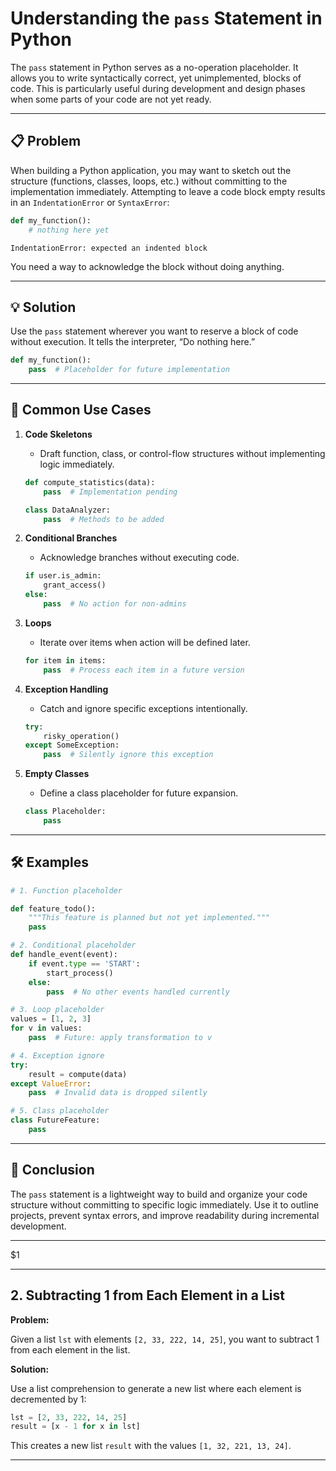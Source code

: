 # Understanding the `pass` Statement in Python

The `pass` statement in Python serves as a no-operation placeholder. It allows you to write syntactically correct, yet unimplemented, blocks of code. This is particularly useful during development and design phases when some parts of your code are not yet ready.

---

## 📋 Problem

When building a Python application, you may want to sketch out the structure (functions, classes, loops, etc.) without committing to the implementation immediately. Attempting to leave a code block empty results in an `IndentationError` or `SyntaxError`:

```python
def my_function():
    # nothing here yet
```

```
IndentationError: expected an indented block
```

You need a way to acknowledge the block without doing anything.

---

## 💡 Solution

Use the `pass` statement wherever you want to reserve a block of code without execution. It tells the interpreter, “Do nothing here.”

```python
def my_function():
    pass  # Placeholder for future implementation
```

---

## 🎯 Common Use Cases

1. **Code Skeletons**
   - Draft function, class, or control-flow structures without implementing logic immediately.

   ```python
   def compute_statistics(data):
       pass  # Implementation pending
   
   class DataAnalyzer:
       pass  # Methods to be added
   ```

2. **Conditional Branches**
   - Acknowledge branches without executing code.

   ```python
   if user.is_admin:
       grant_access()
   else:
       pass  # No action for non-admins
   ```

3. **Loops**
   - Iterate over items when action will be defined later.

   ```python
   for item in items:
       pass  # Process each item in a future version
   ```

4. **Exception Handling**
   - Catch and ignore specific exceptions intentionally.

   ```python
   try:
       risky_operation()
   except SomeException:
       pass  # Silently ignore this exception
   ```

5. **Empty Classes**
   - Define a class placeholder for future expansion.

   ```python
   class Placeholder:
       pass
   ```

---

## 🛠️ Examples

```python
# 1. Function placeholder

def feature_todo():
    """This feature is planned but not yet implemented."""
    pass

# 2. Conditional placeholder
def handle_event(event):
    if event.type == 'START':
        start_process()
    else:
        pass  # No other events handled currently

# 3. Loop placeholder
values = [1, 2, 3]
for v in values:
    pass  # Future: apply transformation to v

# 4. Exception ignore
try:
    result = compute(data)
except ValueError:
    pass  # Invalid data is dropped silently

# 5. Class placeholder
class FutureFeature:
    pass
```

---

## 📝 Conclusion

The `pass` statement is a lightweight way to build and organize your code structure without committing to specific logic immediately. Use it to outline projects, prevent syntax errors, and improve readability during incremental development.

---

$1

---

## 2. Subtracting 1 from Each Element in a List

**Problem:**

Given a list `lst` with elements `[2, 33, 222, 14, 25]`, you want to subtract 1 from each element in the list.

**Solution:**

Use a list comprehension to generate a new list where each element is decremented by 1:

```python
lst = [2, 33, 222, 14, 25]
result = [x - 1 for x in lst]
```

This creates a new list `result` with the values `[1, 32, 221, 13, 24]`.

---
